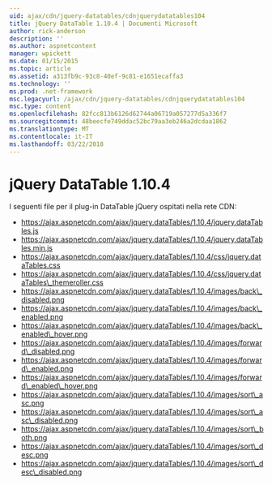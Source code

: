 ```yaml
---
uid: ajax/cdn/jquery-datatables/cdnjquerydatatables104
title: jQuery DataTable 1.10.4 | Documenti Microsoft
author: rick-anderson
description: ''
ms.author: aspnetcontent
manager: wpickett
ms.date: 01/15/2015
ms.topic: article
ms.assetid: a313fb9c-93c8-40ef-9c81-e1651ecaffa3
ms.technology: ''
ms.prod: .net-framework
msc.legacyurl: /ajax/cdn/jquery-datatables/cdnjquerydatatables104
msc.type: content
ms.openlocfilehash: 82fcc813b6126d62744a06719a057277d5a336f7
ms.sourcegitcommit: 48beecfe749ddac52bc79aa3eb246a2dcdaa1862
ms.translationtype: MT
ms.contentlocale: it-IT
ms.lasthandoff: 03/22/2018
---
```

<a name="jquery-datatables-1104"></a>jQuery DataTable 1.10.4
====================
I seguenti file per il plug-in DataTable jQuery ospitati nella rete CDN:

- https://ajax.aspnetcdn.com/ajax/jquery.dataTables/1.10.4/jquery.dataTables.js
- https://ajax.aspnetcdn.com/ajax/jquery.dataTables/1.10.4/jquery.dataTables.min.js
- https://ajax.aspnetcdn.com/ajax/jquery.dataTables/1.10.4/css/jquery.dataTables.css
- https://ajax.aspnetcdn.com/ajax/jquery.dataTables/1.10.4/css/jquery.dataTables\_themeroller.css
- https://ajax.aspnetcdn.com/ajax/jquery.dataTables/1.10.4/images/back\_disabled.png
- https://ajax.aspnetcdn.com/ajax/jquery.dataTables/1.10.4/images/back\_enabled.png
- https://ajax.aspnetcdn.com/ajax/jquery.dataTables/1.10.4/images/back\_enabled\_hover.png
- https://ajax.aspnetcdn.com/ajax/jquery.dataTables/1.10.4/images/forward\_disabled.png
- https://ajax.aspnetcdn.com/ajax/jquery.dataTables/1.10.4/images/forward\_enabled.png
- https://ajax.aspnetcdn.com/ajax/jquery.dataTables/1.10.4/images/forward\_enabled\_hover.png
- https://ajax.aspnetcdn.com/ajax/jquery.dataTables/1.10.4/images/sort\_asc.png
- https://ajax.aspnetcdn.com/ajax/jquery.dataTables/1.10.4/images/sort\_asc\_disabled.png
- https://ajax.aspnetcdn.com/ajax/jquery.dataTables/1.10.4/images/sort\_both.png
- https://ajax.aspnetcdn.com/ajax/jquery.dataTables/1.10.4/images/sort\_desc.png
- https://ajax.aspnetcdn.com/ajax/jquery.dataTables/1.10.4/images/sort\_desc\_disabled.png
